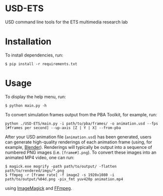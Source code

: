 # USD-ETS
USD command line tools for the ETS multimedia research lab

# Installation
To install dependencies, run:
```
$ pip install -r requirements.txt
```

# Usage
To display the help menu, run:
```
$ python main.py -h
```
To convert simulation frames output from the PBA Toolkit, for example, run:
```
python ./USD-ETS/main.py -i path/to/pba/frames/ -o animation.usd --fps [#frames per second] --up-axis [Z | Y | X] --from-pba
```
After your USD animation file (`animation.usd`) has been generated, users can generate high-quality renderings of each animation frame (using, for example, [Blender](https://www.blender.org/)). Renderings will typically be output into a sequence of numbered PNG images (i.e. `[frame#].png`). To convert these images into an animated MP4 video, one can run:
```
$ magick.exe mogrify -path path/to/output/ -flatten path/to/rendered/imgs/*.png
$ ffmpeg -r [frame rate] -f image2 -s 1920x1080 -i path/to/output/%04d.png -pix_fmt yuv420p animation.mp4
```
using [ImageMagick](https://imagemagick.org/) and [FFmpeg](https://ffmpeg.org/).
